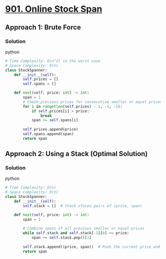 # [901. Online Stock Span](https://leetcode.com/problems/online-stock-span/)

## Approach 1: Brute Force

### Solution
python
```python
# Time Complexity: O(n^2) in the worst case
# Space Complexity: O(n)
class StockSpanner:
    def __init__(self):
        self.prices = []
        self.spans = []

    def next(self, price: int) -> int:
        span = 1
        # Check previous prices for consecutive smaller or equal prices
        for i in range(len(self.prices) - 1, -1, -1):
            if self.prices[i] > price:
                break
            span += self.spans[i]
        
        self.prices.append(price)
        self.spans.append(span)
        return span
```

## Approach 2: Using a Stack (Optimal Solution)

### Solution
python
```python
# Time Complexity: O(n)
# Space Complexity: O(n)
class StockSpanner:
    def __init__(self):
        self.stack = []  # Stack stores pairs of (price, span)

    def next(self, price: int) -> int:
        span = 1
        
        # Combine spans of all previous smaller or equal prices
        while self.stack and self.stack[-1][0] <= price:
            span += self.stack.pop()[1]
        
        self.stack.append((price, span))  # Push the current price and its span
        return span
```

